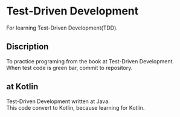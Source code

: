 # Test-Driven Development

For learning Test-Driven Development(TDD).  

## Discription

To practice programing from the book at Test-Driven Development.  
When test code is green bar, commit to repository.

## at Kotlin

Test-Driven Development written at Java.  
This code convert to Kotlin, because learning for Kotlin.
